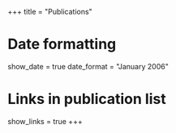 +++
title = "Publications"

# Date formatting
show_date = true
date_format = "January 2006"

# Links in publication list
show_links = true
+++
